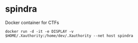 spindra
========

Docker container for CTFs

```
docker run -d -it -e DISPLAY -v $HOME/.Xauthority:/home/dev/.Xauthority --net host spindra
```
